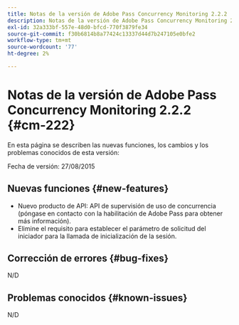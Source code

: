 ```yaml
---
title: Notas de la versión de Adobe Pass Concurrency Monitoring 2.2.2
description: Notas de la versión de Adobe Pass Concurrency Monitoring 2.2.2
exl-id: 32a333bf-557e-48d0-bfcd-770f3879fe34
source-git-commit: f30b6814b8a77424c13337d44d7b247105e0bfe2
workflow-type: tm+mt
source-wordcount: '77'
ht-degree: 2%

---
```


# Notas de la versión de Adobe Pass Concurrency Monitoring 2.2.2 {#cm-222}

En esta página se describen las nuevas funciones, los cambios y los problemas conocidos de esta versión:

Fecha de versión: 27/08/2015

## Nuevas funciones {#new-features}

* Nuevo producto de API: API de supervisión de uso de concurrencia (póngase en contacto con la habilitación de Adobe Pass para obtener más información).
* Elimine el requisito para establecer el parámetro de solicitud del iniciador para la llamada de inicialización de la sesión.

## Corrección de errores {#bug-fixes}

N/D

## Problemas conocidos {#known-issues}

N/D
